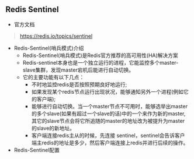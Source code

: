 ## Redis Sentinel
- 官方文档
> https://redis.io/topics/sentinel
- Redis-Sentinel(哨兵模式)介绍
	- Redis-Sentinel(哨兵模式)是Redis官方推荐的高可用性(HA)解决方案
	- Redis-sentinel本身也是一个独立运行的进程，它能监控多个master-slave集群，发现master宕机后能进行自动切换。
	- 它的主要功能有以下几点：
		- 不时地监控redis是否按照预期良好地运行;
		- 如果发现某个redis节点运行出现状况，能够通知另外一个进程(例如它的客户端);
		- 能够进行自动切换。当一个master节点不可用时，能够选举出master的多个slave(如果有超过一个slave的话)中的一个来作为新的master,其它的slave节点会将它所追随的master的地址改为被提升为master的slave的新地址。
		- 客户端连接redis主从的时候，先连接 sentinel，sentinel会告诉客户端主redis的地址是多少，然后客户端连接上redis并进行后续的操作。
- Redis-Sentinel配置